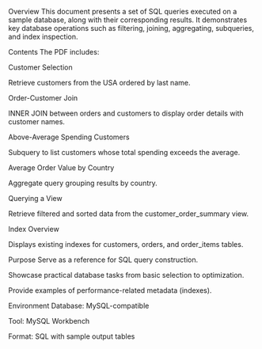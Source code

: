 Overview
This document presents a set of SQL queries executed on a sample database, along with their corresponding results.
It demonstrates key database operations such as filtering, joining, aggregating, subqueries, and index inspection.

Contents
The PDF includes:

Customer Selection

Retrieve customers from the USA ordered by last name.

Order-Customer Join

INNER JOIN between orders and customers to display order details with customer names.

Above-Average Spending Customers

Subquery to list customers whose total spending exceeds the average.

Average Order Value by Country

Aggregate query grouping results by country.

Querying a View

Retrieve filtered and sorted data from the customer_order_summary view.

Index Overview

Displays existing indexes for customers, orders, and order_items tables.

Purpose
Serve as a reference for SQL query construction.

Showcase practical database tasks from basic selection to optimization.

Provide examples of performance-related metadata (indexes).

Environment
Database: MySQL-compatible

Tool: MySQL Workbench

Format: SQL with sample output tables
